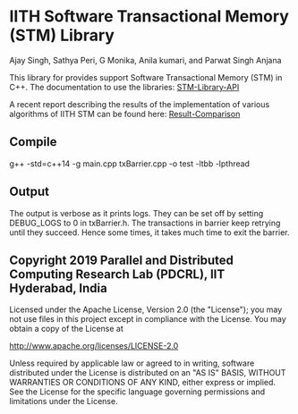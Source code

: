   # IITH Software Transactional Memory (STM) Library
  Ajay Singh, Sathya Peri, G Monika, Anila kumari, and Parwat Singh Anjana

  This library for provides support Software Transactional Memory (STM) in C++. The documentation to use the libraries:
    [STM-Library-API](https://github.com/Parwatsingh/IITH-STM/edit/master/STM-Library-API.pdf)

  A recent report describing the results of the implementation of various algorithms of IITH STM can be found here:
    [Result-Comparison](https://www.iith.ac.in/~sathya_p/lib_files/Result-Comparison.pdf)

## Compile
  g++ -std=c++14 -g main.cpp txBarrier.cpp -o test -ltbb -lpthread


## Output
  The output is verbose as it prints logs. They can be set off by setting DEBUG_LOGS to 0 in txBarrier.h.
  The transactions in barrier keep retrying until they succeed. Hence some times, it takes much time to exit the barrier.


## Copyright 2019 Parallel and Distributed Computing Research Lab (PDCRL), IIT Hyderabad, India
  Licensed under the Apache License, Version 2.0 (the "License"); you may not use files in this project except in
  compliance with the License. You may obtain a copy of the License at

   http://www.apache.org/licenses/LICENSE-2.0

  Unless required by applicable law or agreed to in writing, software distributed under the License is distributed on an 
  "AS IS" BASIS, WITHOUT WARRANTIES OR CONDITIONS OF ANY KIND, either express or implied. See the License for the specific 
  language governing permissions and limitations under the License.
